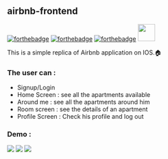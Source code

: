 ## airbnb-frontend

[![forthebadge](https://forthebadge.com/images/badges/uses-html.svg)](https://forthebadge.com) [![forthebadge](https://forthebadge.com/images/badges/uses-css.svg)](https://forthebadge.com) [![forthebadge](https://forthebadge.com/images/badges/made-with-javascript.svg)](https://forthebadge.com) 
<img src="https://cdn.jsdelivr.net/gh/devicons/devicon/icons/react/react-original.svg" height="40" />
          

This is a simple replica of Airbnb application on IOS.🏠

### The user can :
* Signup/Login
* Home Screen : see all the apartments available
* Around me : see all the apartments around him
* Room screen : see the details of an apartment 
* Profile Screen : Check his profile and log out

### Demo :

![](https://media.giphy.com/media/dSSsl5L7AwPmUeZ1q2/giphy.gif)
![](https://media.giphy.com/media/DSPRXxHu87grxZAtLl/giphy.gif)
![](https://media.giphy.com/media/9BEOJhB4tRH4ILwt95/giphy.gif)
